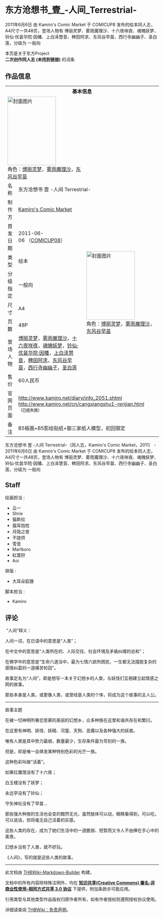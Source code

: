 # 东方沧想书_壹_-人间_Terrestrial-

<!-- source html: G:\repos\THBWiki-Markdown-Builder\THBWikiMarkdown\Temp\main\f\f0\ns0%3A%E4%B8%9C%E6%96%B9%E6%B2%A7%E6%83%B3%E4%B9%A6_%E5%A3%B9_-%E4%BA%BA%E9%97%B4_Terrestrial-.html -->

2011年6月6日 由 Kamiro's Comic Market 于 COMICUP8 发布的绘本同人志，A4尺寸一共48页，登场人物有 博丽灵梦、雾雨魔理沙、十六夜咲夜、魂魄妖梦、铃仙·优昙华院·因幡、上白泽慧音、稗田阿求、东风谷早苗、西行寺幽幽子、圣白莲，分级为 一般向

本页是关于东方Project  
 **二次创作同人志 (未找到链接)** 的词条

## 作品信息

<table><tbody><tr><th colspan="3">基本信息</th></tr><tr><td class="cover-artwork-mobile" colspan="2"><a href="./文件-东方沧想书_壹_-人间_Terrestrial-封面.jpg.md" class="image" title="封面图片"><img alt="封面图片" src="https://upload.thwiki.cc/thumb/c/cd/%E4%B8%9C%E6%96%B9%E6%B2%A7%E6%83%B3%E4%B9%A6_%E5%A3%B9_-%E4%BA%BA%E9%97%B4_Terrestrial-%E5%B0%81%E9%9D%A2.jpg/158px-%E4%B8%9C%E6%96%B9%E6%B2%A7%E6%83%B3%E4%B9%A6_%E5%A3%B9_-%E4%BA%BA%E9%97%B4_Terrestrial-%E5%B0%81%E9%9D%A2.jpg" decoding="async" loading="lazy" width="158" height="224" srcset="https://upload.thwiki.cc/thumb/c/cd/%E4%B8%9C%E6%96%B9%E6%B2%A7%E6%83%B3%E4%B9%A6_%E5%A3%B9_-%E4%BA%BA%E9%97%B4_Terrestrial-%E5%B0%81%E9%9D%A2.jpg/238px-%E4%B8%9C%E6%96%B9%E6%B2%A7%E6%83%B3%E4%B9%A6_%E5%A3%B9_-%E4%BA%BA%E9%97%B4_Terrestrial-%E5%B0%81%E9%9D%A2.jpg 1.5x, https://upload.thwiki.cc/thumb/c/cd/%E4%B8%9C%E6%96%B9%E6%B2%A7%E6%83%B3%E4%B9%A6_%E5%A3%B9_-%E4%BA%BA%E9%97%B4_Terrestrial-%E5%B0%81%E9%9D%A2.jpg/317px-%E4%B8%9C%E6%96%B9%E6%B2%A7%E6%83%B3%E4%B9%A6_%E5%A3%B9_-%E4%BA%BA%E9%97%B4_Terrestrial-%E5%B0%81%E9%9D%A2.jpg 2x" data-file-width="600" data-file-height="848"></a><div class="cover-char">角色：<a href="./博丽灵梦.md" title="博丽灵梦">博丽灵梦</a>，<a href="./雾雨魔理沙.md" title="雾雨魔理沙">雾雨魔理沙</a>，<a href="./东风谷早苗.md" title="东风谷早苗">东风谷早苗</a></div></td>
</tr><tr><td class="label">名称</td><td colspan="2"> 东方沧想书 壹 -人间 Terrestrial- </td></tr><tr><td class="label">制作方</td><td><a href="./Kamiro's_Comic_Market.md" title="Kamiro&#39;s Comic Market">Kamiro's Comic Market</a></td><td class="cover-artwork" rowspan="8" style="min-width:224px;"><a href="./文件-东方沧想书_壹_-人间_Terrestrial-封面.jpg.md" class="image" title="封面图片"><img alt="封面图片" src="https://upload.thwiki.cc/thumb/c/cd/%E4%B8%9C%E6%96%B9%E6%B2%A7%E6%83%B3%E4%B9%A6_%E5%A3%B9_-%E4%BA%BA%E9%97%B4_Terrestrial-%E5%B0%81%E9%9D%A2.jpg/158px-%E4%B8%9C%E6%96%B9%E6%B2%A7%E6%83%B3%E4%B9%A6_%E5%A3%B9_-%E4%BA%BA%E9%97%B4_Terrestrial-%E5%B0%81%E9%9D%A2.jpg" decoding="async" loading="lazy" width="158" height="224" srcset="https://upload.thwiki.cc/thumb/c/cd/%E4%B8%9C%E6%96%B9%E6%B2%A7%E6%83%B3%E4%B9%A6_%E5%A3%B9_-%E4%BA%BA%E9%97%B4_Terrestrial-%E5%B0%81%E9%9D%A2.jpg/238px-%E4%B8%9C%E6%96%B9%E6%B2%A7%E6%83%B3%E4%B9%A6_%E5%A3%B9_-%E4%BA%BA%E9%97%B4_Terrestrial-%E5%B0%81%E9%9D%A2.jpg 1.5x, https://upload.thwiki.cc/thumb/c/cd/%E4%B8%9C%E6%96%B9%E6%B2%A7%E6%83%B3%E4%B9%A6_%E5%A3%B9_-%E4%BA%BA%E9%97%B4_Terrestrial-%E5%B0%81%E9%9D%A2.jpg/317px-%E4%B8%9C%E6%96%B9%E6%B2%A7%E6%83%B3%E4%B9%A6_%E5%A3%B9_-%E4%BA%BA%E9%97%B4_Terrestrial-%E5%B0%81%E9%9D%A2.jpg 2x" data-file-width="600" data-file-height="848"></a><div class="cover-char">角色：<a href="./博丽灵梦.md" title="博丽灵梦">博丽灵梦</a>，<a href="./雾雨魔理沙.md" title="雾雨魔理沙">雾雨魔理沙</a>，<a href="./东风谷早苗.md" title="东风谷早苗">东风谷早苗</a></div></td>
</tr><tr><td class="label">首发日期</td><td>2011-06-06&#160;（<a href="/展会作品列表?e=COMICUP%238">COMICUP08</a>）</td></tr><tr><td class="label">类型</td><td>绘本</td></tr><tr><td class="label">分级指定</td><td>一般向</td></tr><tr><td class="label">尺寸</td><td>A4</td></tr><tr><td class="label">页数</td><td>48P</td></tr><tr><td class="label">登场人物</td><td><a href="./博丽灵梦.md" title="博丽灵梦">博丽灵梦</a>，<a href="./雾雨魔理沙.md" title="雾雨魔理沙">雾雨魔理沙</a>，<a href="/%E5%8D%81%E5%85%AD%E5%A4%9C%E5%92%B2%E5%A4%9C" title="十六夜咲夜">十六夜咲夜</a>，<a href="./魂魄妖梦.md" title="魂魄妖梦">魂魄妖梦</a>，<a href="./铃仙·优昙华院·因幡.md" title="铃仙·优昙华院·因幡">铃仙·优昙华院·因幡</a>，<a href="./上白泽慧音.md" title="上白泽慧音">上白泽慧音</a>，<a href="./稗田阿求.md" title="稗田阿求">稗田阿求</a>，<a href="./东风谷早苗.md" title="东风谷早苗">东风谷早苗</a>，<a href="./西行寺幽幽子.md" title="西行寺幽幽子">西行寺幽幽子</a>，<a href="./圣白莲.md" title="圣白莲">圣白莲</a></td></tr><tr><td class="label">售价</td><td>60人民币</td></tr>
<tr><td class="label">官网页面</td><td colspan="2"><a rel="nofollow" class="external free" href="http://www.kamiro.net/diary/info_2051.shtml">http://www.kamiro.net/diary/info_2051.shtml</a><br><a rel="nofollow" class="external free" href="http://www.kamiro.net/cn/cangxiangshu1-renjian.html">http://www.kamiro.net/cn/cangxiangshu1-renjian.html</a><br><span style="font-family: sans-serif; cursor: default; color:#555; font-size: 0.8em; bottom: 0.1em; font-weight: bold;" title="连接到已经失效网页">（已经失效）</span></td></tr><tr><td class="label">备注</td><td colspan="2">B5板画+B5影绘贴纸+御三家纸人模型，初回限定</td></tr></tbody></table>

东方沧想书 壹 -人间 Terrestrial-（同人志，Kamiro's Comic Market，2011） - 2011年6月6日 由 Kamiro's Comic Market 于 COMICUP8 发布的绘本同人志，A4尺寸一共48页，登场人物有 博丽灵梦、雾雨魔理沙、十六夜咲夜、魂魄妖梦、铃仙·优昙华院·因幡、上白泽慧音、稗田阿求、东风谷早苗、西行寺幽幽子、圣白莲，分级为 一般向

## Staff
绘画担当
: 

- 云一
- Shrie
- 猫斯拉
- 猫耳抱枕
- 月隐之夜
- 不提供
- 雪音
- Marlboro
- 紅葉狩
- Aoi

排版
: 

- 大耳朵狐狸

脚本担当
: 

- Kamiro


## 评论

  
  

&#160;“人间”释义：  

人间一词，在日语中的意思是“人类”；   

在中文中的意思是“人类所在的、人际交往、社会环境及矛盾纠缠的总和”；   

在佛学中的意思是“生命六道当中，最为七情六欲所困扰、一生都无法摆脱复杂的感情纠葛的一道痛苦轮回”。   

故事定名为“人间”，即是想写一本关于幻想乡的人类，与妖怪们互相建立起情感之网的故事。   

那些本身是人类，或更像人类，或曾经是人类的个体，将成为这个故事的主人公。   

----------------------------------------------------------------------------------------   

故事主题   

在被一切神明所眷恋思慕的美丽的幻想乡，众多种族在这里和谐共存在和繁衍。   

在这里有神明、妖怪、妖精、河童、天狗、恶魔以及各种强大的妖兽。   

唯有人类是其中势力最弱，数量最少，生存条件最为苛刻的一族。   

但是，却是唯一会焕发某种特别色彩的光芒一族。   

这种色彩叫做“活着”。   

如果红魔馆没有了十六夜；   

白玉楼没有了妖梦；   

永远亭没有了铃仙；   

守矢神社没有了早苗…   

那些强大种族的生活也会变的黯然无光，虽然肢体可以动，眼睛看得到，可以吃，可以说话，但将毫无自己活着的实感。   

这些人类的存在，成为了她们生活中的一道脆弱、短暂而又令人不由捧在手心中的美景。   

幻想乡没有了人类，就不好玩。   

《人间》，写的就是这些人类的故事。
  


  
  

  





---

此文档由 [THBWiki-Markdown-Builder](https://github.com/Delsin-Yu/THBWiki-Markdown-Builder) 构建。

文档中的所有内容除特殊注明外，均在 [**知识共享(Creative Commons) 署名-非商业性使用-相同方式共享 3.0 协议**](https://creativecommons.org/licenses/by-sa/3.0/deed.zh-hans) 下提供，附加条款亦可能应用。

引用类型与其他类型作品版权归原作者所有，如有作者授权则遵照授权协议使用。

详细请查阅 [THBWiki：免责声明](https://thbwiki.cc/THBWiki:%E5%85%8D%E8%B4%A3%E5%A3%B0%E6%98%8E)。

